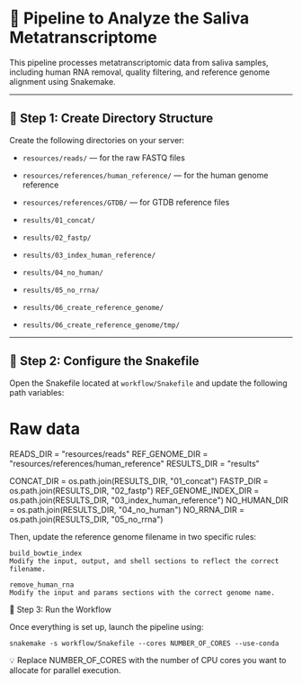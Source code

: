 # 🧪 Pipeline to Analyze the Saliva Metatranscriptome

This pipeline processes metatranscriptomic data from saliva samples, including human RNA removal, quality filtering, and reference genome alignment using Snakemake.

---

## 📁 Step 1: Create Directory Structure

Create the following directories on your server:

- `resources/reads/` — for the raw FASTQ files  
- `resources/references/human_reference/` — for the human genome reference  
- `resources/references/GTDB/` — for GTDB reference files  

- `results/01_concat/`  
- `results/02_fastp/`  
- `results/03_index_human_reference/`  
- `results/04_no_human/`  
- `results/05_no_rrna/`  
- `results/06_create_reference_genome/`  
- `results/06_create_reference_genome/tmp/`  


---

## 📝 Step 2: Configure the Snakefile

Open the Snakefile located at `workflow/Snakefile` and update the following path variables:

# Raw data
READS_DIR = "resources/reads"
REF_GENOME_DIR = "resources/references/human_reference"
RESULTS_DIR = "results"

CONCAT_DIR = os.path.join(RESULTS_DIR, "01_concat")
FASTP_DIR = os.path.join(RESULTS_DIR, "02_fastp")
REF_GENOME_INDEX_DIR = os.path.join(RESULTS_DIR, "03_index_human_reference")
NO_HUMAN_DIR = os.path.join(RESULTS_DIR, "04_no_human")
NO_RRNA_DIR = os.path.join(RESULTS_DIR, "05_no_rrna")

Then, update the reference genome filename in two specific rules:

    build_bowtie_index
    Modify the input, output, and shell sections to reflect the correct filename.

    remove_human_rna
    Modify the input and params sections with the correct genome name.

🚀 Step 3: Run the Workflow

Once everything is set up, launch the pipeline using:

```
snakemake -s workflow/Snakefile --cores NUMBER_OF_CORES --use-conda
```

💡 Replace NUMBER_OF_CORES with the number of CPU cores you want to allocate for parallel execution.
